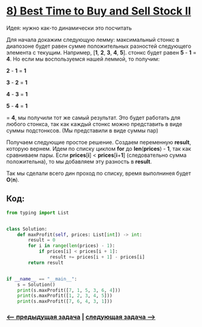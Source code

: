 # [**8) Best Time to Buy and Sell Stock II**](https://leetcode.com/problems/best-time-to-buy-and-sell-stock-ii/description/)

Идея: нужно как-то динамически это посчитать

Для начала докажим следующую лемму: максимальный стонкс в диапозоне будет равен сумме положительных разностей следующего элемента с текущим. Например, [**1**, **2**, **3**, **4**, **5**]. стонкс будет равен **5** - **1** = **4**. Но если мы воспользуемся нашей леммой, то получим:

**2** - **1** = **1**

**3** - **2** = **1**

**4** - **3** = **1**

**5** - **4** = **1**

= **4**, мы получили тот же самый результат. Это будет работать для любого стонкса, так как каждый стонкс можно представить в виде суммы подстонксов. (Мы представили в виде суммы пар)

Получаем следующие простое решение. Создаем переменную **result**, которую вернем. Идем по списку циклом **for** до **len**(**prices**) - **1**, так как сравниваем пары. Если **prices**[**i**] < **prices**[**i**+**1**] (следовательно сумма положительна), то мы добавляем эту разность в **result**.

Так мы сделали всего дин проход по списку, время выполнинея будет **O**(**n**).

## Код:
```python
from typing import List


class Solution:
    def maxProfit(self, prices: List[int]) -> int:
        result = 0
        for i in range(len(prices) - 1):
            if prices[i] < prices[i + 1]:
                result += prices[i + 1] - prices[i]
        return result


if __name__ == "__main__":
    s = Solution()
    print(s.maxProfit([7, 1, 5, 3, 6, 4]))
    print(s.maxProfit([1, 2, 3, 4, 5]))
    print(s.maxProfit([7, 6, 4, 3, 1]))

```

### [<-- предыдущая задача](https://github.com/TAskMAster339/PythonAlgorithms/tree/main/7.Best%20Time%20to%20Buy%20and%20Sell%20Stock) | [следующая задача -->](https://github.com/TAskMAster339/PythonAlgorithms/tree/main/9.Jump%20Game)
